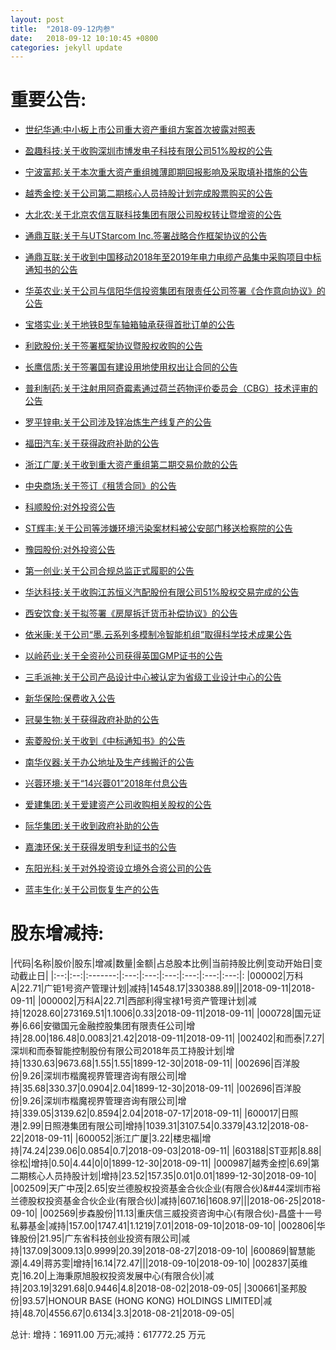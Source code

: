 ```yaml
---
layout: post
title:  "2018-09-12内参"
date:   2018-09-12 10:10:45 +0800
categories: jekyll update
---
```

# 重要公告: 
 
* [世纪华通:中小板上市公司重大资产重组方案首次披露对照表](http://www.cninfo.com.cn/finalpage/2018-09-12/1205431205.PDF)

* [盈趣科技:关于收购深圳市博发电子科技有限公司51%股权的公告](http://www.cninfo.com.cn/finalpage/2018-09-12/1205431216.PDF)

* [宁波富邦:关于本次重大资产重组摊薄即期回报影响及采取填补措施的公告](http://www.cninfo.com.cn/finalpage/2018-09-12/1205430645.PDF)

* [越秀金控:关于公司第二期核心人员持股计划完成股票购买的公告](http://www.cninfo.com.cn/finalpage/2018-09-12/1205430627.PDF)

* [大北农:关于北京农信互联科技集团有限公司股权转让暨增资的公告](http://www.cninfo.com.cn/finalpage/2018-09-12/1205430619.PDF)

* [通鼎互联:关于与UTStarcom Inc.签署战略合作框架协议的公告](http://www.cninfo.com.cn/finalpage/2018-09-12/1205430605.PDF)

* [通鼎互联:关于收到中国移动2018年至2019年电力电缆产品集中采购项目中标通知书的公告](http://www.cninfo.com.cn/finalpage/2018-09-12/1205430604.PDF)

* [华英农业:关于公司与信阳华信投资集团有限责任公司签署《合作意向协议》的公告](http://www.cninfo.com.cn/finalpage/2018-09-12/1205430603.PDF)

* [宝塔实业:关于地铁B型车轴箱轴承获得首批订单的公告](http://www.cninfo.com.cn/finalpage/2018-09-12/1205430598.PDF)

* [利欧股份:关于签署框架协议暨股权收购的公告](http://www.cninfo.com.cn/finalpage/2018-09-12/1205430592.PDF)

* [长鹰信质:关于签署国有建设用地使用权出让合同的公告](http://www.cninfo.com.cn/finalpage/2018-09-12/1205430575.PDF)

* [普利制药:关于注射用阿奇霉素通过荷兰药物评价委员会（CBG）技术评审的公告](http://www.cninfo.com.cn/finalpage/2018-09-12/1205430553.PDF)

* [罗平锌电:关于公司涉及锌冶炼生产线复产的公告](http://www.cninfo.com.cn/finalpage/2018-09-12/1205430548.PDF)

* [福田汽车:关于获得政府补助的公告](http://www.cninfo.com.cn/finalpage/2018-09-12/1205430542.PDF)

* [浙江广厦:关于收到重大资产重组第二期交易价款的公告](http://www.cninfo.com.cn/finalpage/2018-09-12/1205430447.PDF)

* [中央商场:关于签订《租赁合同》的公告](http://www.cninfo.com.cn/finalpage/2018-09-12/1205430440.PDF)

* [科顺股份:对外投资公告](http://www.cninfo.com.cn/finalpage/2018-09-12/1205430332.PDF)

* [ST辉丰:关于公司等涉嫌环境污染案材料被公安部门移送检察院的公告](http://www.cninfo.com.cn/finalpage/2018-09-12/1205430316.PDF)

* [豫园股份:对外投资公告](http://www.cninfo.com.cn/finalpage/2018-09-12/1205430282.PDF)

* [第一创业:关于公司合规总监正式履职的公告](http://www.cninfo.com.cn/finalpage/2018-09-12/1205430237.PDF)

* [华达科技:关于收购江苏恒义汽配股份有限公司51%股权交易完成的公告](http://www.cninfo.com.cn/finalpage/2018-09-12/1205430183.PDF)

* [西安饮食:关于拟签署《房屋拆迁货币补偿协议》的公告](http://www.cninfo.com.cn/finalpage/2018-09-12/1205430127.PDF)

* [依米康:关于公司“墨.云系列多模制冷智能机组”取得科学技术成果公告](http://www.cninfo.com.cn/finalpage/2018-09-12/1205430099.PDF)

* [以岭药业:关于全资孙公司获得英国GMP证书的公告](http://www.cninfo.com.cn/finalpage/2018-09-12/1205429924.PDF)

* [三毛派神:关于公司产品设计中心被认定为省级工业设计中心的公告](http://www.cninfo.com.cn/finalpage/2018-09-12/1205429912.PDF)

* [新华保险:保费收入公告](http://www.cninfo.com.cn/finalpage/2018-09-12/1205429896.PDF)

* [冠昊生物:关于获得政府补助的公告](http://www.cninfo.com.cn/finalpage/2018-09-12/1205429847.PDF)

* [索菱股份:关于收到《中标通知书》的公告](http://www.cninfo.com.cn/finalpage/2018-09-12/1205429735.PDF)

* [南华仪器:关于办公地址及生产线搬迁的公告](http://www.cninfo.com.cn/finalpage/2018-09-12/1205429730.PDF)

* [兴蓉环境:关于“14兴蓉01”2018年付息公告](http://www.cninfo.com.cn/finalpage/2018-09-12/1205429699.PDF)

* [爱建集团:关于爱建资产公司收购相关股权的公告](http://www.cninfo.com.cn/finalpage/2018-09-12/1205429692.PDF)

* [际华集团:关于收到政府补助的公告](http://www.cninfo.com.cn/finalpage/2018-09-12/1205429676.PDF)

* [嘉澳环保:关于获得发明专利证书的公告](http://www.cninfo.com.cn/finalpage/2018-09-12/1205429668.PDF)

* [东阳光科:关于对外投资设立境外合资公司的公告](http://www.cninfo.com.cn/finalpage/2018-09-12/1205429603.PDF)

* [蓝丰生化:关于公司恢复生产的公告](http://www.cninfo.com.cn/finalpage/2018-09-12/1205429490.PDF)

# 股东增减持: 
 
|代码|名称|股价|股东|增减|数量|金额|占总股本比例|当前持股比例|变动开始日|变动截止日|
|:--:|:--:|:-------:|:---:|:---:|:---:|:---:|:---:|:---:|:
|000002|万科A|22.71|广钜1号资产管理计划|减持|14548.17|330388.89|||2018-09-11|2018-09-11|
|000002|万科A|22.71|西部利得宝禄1号资产管理计划|减持|12028.60|273169.51|1.1006|0.33|2018-09-11|2018-09-11|
|000728|国元证券|6.66|安徽国元金融控股集团有限责任公司|增持|28.00|186.48|0.0083|21.42|2018-09-11|2018-09-11|
|002402|和而泰|7.27|深圳和而泰智能控制股份有限公司2018年员工持股计划|增持|1330.63|9673.68|1.55|1.55|1899-12-30|2018-09-11|
|002696|百洋股份|9.26|深圳市楷魔视界管理咨询有限公司|增持|35.68|330.37|0.0904|2.04|1899-12-30|2018-09-11|
|002696|百洋股份|9.26|深圳市楷魔视界管理咨询有限公司|增持|339.05|3139.62|0.8594|2.04|2018-07-17|2018-09-11|
|600017|日照港|2.99|日照港集团有限公司|增持|1039.31|3107.54|0.3379|43.12|2018-08-22|2018-09-11|
|600052|浙江广厦|3.22|楼忠福|增持|74.24|239.06|0.0854|0.7|2018-09-03|2018-09-11|
|603188|ST亚邦|8.88|徐松|增持|0.50|4.44|0|0|1899-12-30|2018-09-11|
|000987|越秀金控|6.69|第二期核心人员持股计划|增持|23.52|157.35|0.01|0.01|1899-12-30|2018-09-10|
|002509|天广中茂|2.65|安兰德股权投资基金合伙企业(有限合伙)&amp;#44深圳市裕兰德股权投资基金合伙企业(有限合伙)|减持|607.16|1608.97|||2018-06-25|2018-09-10|
|002569|步森股份|11.13|重庆信三威投资咨询中心(有限合伙)-昌盛十一号私募基金|减持|157.00|1747.41|1.1219|7.01|2018-09-10|2018-09-10|
|002806|华锋股份|21.95|广东省科技创业投资有限公司|减持|137.09|3009.13|0.9999|20.39|2018-08-27|2018-09-10|
|600869|智慧能源|4.49|蒋苏雯|增持|16.14|72.47|||2018-09-10|2018-09-10|
|002837|英维克|16.20|上海秉原旭股权投资发展中心(有限合伙)|减持|203.19|3291.68|0.9446|4.8|2018-08-02|2018-09-05|
|300661|圣邦股份|93.57|HONOUR BASE (HONG KONG) HOLDINGS LIMITED|减持|48.70|4556.67|0.6134|3.3|2018-08-21|2018-09-05|

 总计:
增持：16911.00 万元;减持：617772.25 万元